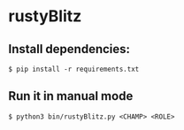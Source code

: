 # rustyBlitz

## Install dependencies:

```
$ pip install -r requirements.txt
```


## Run it in manual mode

```
$ python3 bin/rustyBlitz.py <CHAMP> <ROLE> 
```
